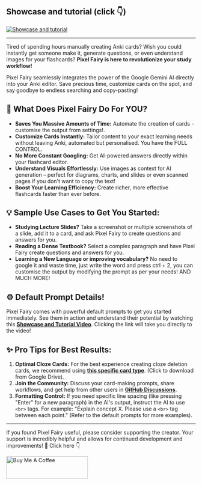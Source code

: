 ## Showcase and tutorial (click 👇)

<a href="https://youtu.be/R19qORouQ_4?feature=shared" target="_blank">
  <img src="https://i.ibb.co/DPFhs6Nz/thumb.jpg" alt="Showcase and tutorial" style="max-width: 560px;">
</a>

---

Tired of spending hours manually creating Anki cards? Wish you could instantly get someone make it, generate questions, or even understand images for your flashcards? **Pixel Fairy is here to revolutionize your study workflow!**

Pixel Fairy seamlessly integrates the power of the Google Gemini AI directly into your Anki editor. Save precious time, customize cards on the spot, and say goodbye to endless searching and copy-pasting! 

## 🤔 What Does Pixel Fairy Do For YOU?

* **Saves You Massive Amounts of Time:** Automate the creation of cards - customise the output from settings!.
* **Customize Cards Instantly:** Tailor content to your exact learning needs without leaving Anki, automated but personalised. You have the FULL CONTROL.
* **No More Constant Googling:** Get AI-powered answers directly within your flashcard editor.
* **Understand Visuals Effortlessly:** Use images as context for AI generation – perfect for diagrams, charts, and slides or even scanned pages if you don't want to copy the text!
* **Boost Your Learning Efficiency:** Create richer, more effective flashcards faster than ever before.

## 💡 Sample Use Cases to Get You Started:

* **Studying Lecture Slides?** Take a screenshot or multiple screenshots of a slide, add it to a card, and ask Pixel Fairy to create questions and answers for you.
* **Reading a Dense Textbook?** Select a complex paragraph and have Pixel Fairy create questions and answers for you.
* **Learning a New Language or improving vocabulary?** No need to google it and waste time, just write the word and press ctrl + 2, you can customise the output by modifying the prompt as per your needs! 
AND MUCH MORE!

## ⚙️ Default Prompt Details!

Pixel Fairy comes with powerful default prompts to get you started immediately. See them in action and understand their potential by watching this **[Showcase and Tutorial Video](https://youtu.be/R19qORouQ_4?feature=shared)**. Clicking the link will take you directly to the video!

## ✨ Pro Tips for Best Results:

1. **Optimal Cloze Cards:** For the best experience creating cloze deletion cards, we recommend using **[this specific card type](https://drive.google.com/file/d/1pwso7j7rE1mLouopf4Jl57usPOO3gSvX/view?usp=drive_link)**. (Click to download from Google Drive).
2. **Join the Community:** Discuss your card-making prompts, share workflows, and get help from other users in **[GitHub Discussions](https://github.com/sajee05/PixelFairy_Anki_addon/discussions)**.
3. **Formatting Control:** If you need specific line spacing (like pressing "Enter" for a new paragraph) in the AI's output, instruct the AI to use `<br>` tags. For example: "Explain concept X. Please use a `<br>` tag between each point." (Refer to the default prompts for more examples).

---

If you found Pixel Fairy useful, please consider supporting the creator. Your support is incredibly helpful and allows for continued development and improvements! 💝 Click here 👇

<a href="https://www.buymeacoffee.com/he7cules" target="_blank"><img src="https://cdn.buymeacoffee.com/buttons/v2/arial-yellow.png" alt="Buy Me A Coffee" style="height: 60px !important;width: 217px !important;" ></a>

